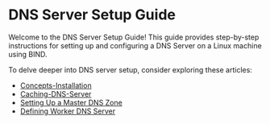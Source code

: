 # DNS Server Setup Guide

Welcome to the DNS Server Setup Guide! This guide provides step-by-step instructions for setting up and configuring a DNS Server on a Linux machine using BIND.

To delve deeper into DNS server setup, consider exploring these articles:

- [Concepts-Installation](./Concepts-Installation.md)
- [Caching-DNS-Server](./Caching-DNS-Server.md)
- [Setting Up a Master DNS Zone](./Master-DNS-Zone.md)
- [Defining Worker DNS Server](./Worker.md)
